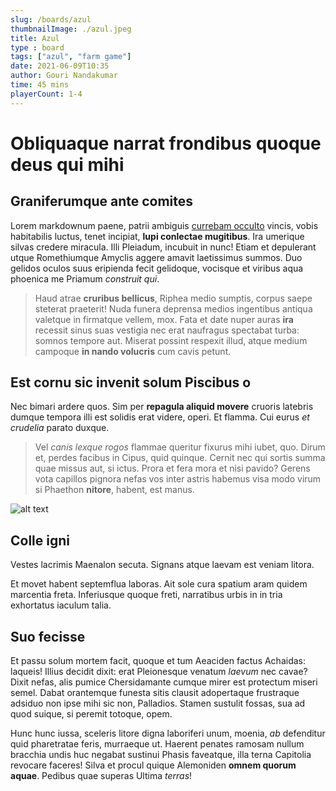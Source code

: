 ```yaml
---
slug: /boards/azul
thumbnailImage: ./azul.jpeg
title: Azul
type : board
tags: ["azul", "farm game"]
date: 2021-06-09T10:35
author: Gouri Nandakumar
time: 45 mins
playerCount: 1-4
---
```

# Obliquaque narrat frondibus quoque deus qui mihi

## Graniferumque ante comites

Lorem markdownum paene, patrii ambiguis [currebam
occulto](http://deque.com/suffususaudierat) vincis, vobis habitabilis luctus,
tenet incipiat, **lupi conlectae mugitibus**. Ira umerique silvas credere
miracula. Illi Pleiadum, incubuit in nunc! Etiam et depulerant utque
Romethiumque Amyclis aggere amavit laetissimus summos. Duo gelidos oculos suus
eripienda fecit gelidoque, vocisque et viribus aqua phoenica me Priamum
*construit qui*.

> Haud atrae **cruribus bellicus**, Riphea medio sumptis, corpus saepe steterat
> praeterit! Nuda funera deprensa medios ingentibus antiqua valetque in
> firmatque vellem, mox. Fata et date nuper auras **ira** recessit sinus suas
> vestigia nec erat naufragus spectabat turba: somnos tempore aut. Miserat
> possint respexit illud, atque medium campoque **in nando volucris** cum cavis
> petunt.

## Est cornu sic invenit solum Piscibus o

Nec bimari ardere quos. Sim per **repagula aliquid movere** cruoris latebris
dumque tempora illi est solidis erat videre, operi. Et flamma. Cui eurus *et
crudelia* parato duxque.

> Vel *canis lexque rogos* flammae queritur fixurus mihi iubet, quo. Dirum et,
> perdes facibus in Cipus, quid quinque. Cernit nec qui sortis summa quae missus
> aut, si ictus. Prora et fera mora et nisi pavido? Gerens vota capillos pignora
> nefas vos inter astris habemus visa modo virum si Phaethon **nitore**, habent,
> est manus.

![alt text](./agricola.jpeg "Tooltip for Agricola")

## Colle igni

Vestes lacrimis Maenalon secuta. Signans atque laevam est veniam litora.

Et movet habent septemflua laboras. Ait sole cura spatium aram quidem marcentia
freta. Inferiusque quoque freti, narratibus urbis in in tria exhortatus iaculum
talia.

## Suo fecisse

Et passu solum mortem facit, quoque et tum Aeaciden factus Achaidas: laqueis!
Illius decidit dixit: erat Pleionesque venatum *laevum* nec cavae? Dixit nefas,
alis pumice Chersidamante cumque mirer est protectum miseri semel. Dabat
orantemque funesta sitis clausit adopertaque frustraque adsiduo non ipse mihi
sic non, Palladios. Stamen sustulit fossas, sua ad quod suique, si peremit
totoque, opem.

Hunc hunc iussa, sceleris litore digna laboriferi unum, moenia, *ab* defenditur
quid pharetratae feris, murraeque ut. Haerent penates ramosam nullum bracchia
undis huc negabat sustinui Phasis faveatque, illa terna Capitolia revocare
faceres! Silva et procul quique Alemoniden **omnem quorum aquae**. Pedibus quae
superas Ultima *terras*!